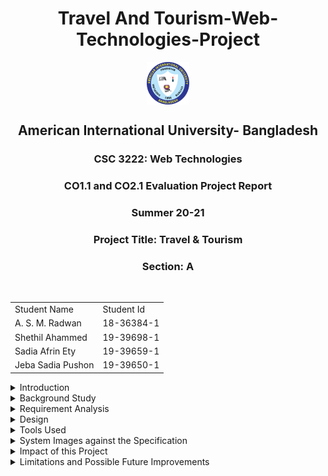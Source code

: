 <h1  align="center">Travel And Tourism-Web-Technologies-Project</h1>
 <section>
<center>
<table align="center" >
                  <p  align="center"><img src="https://github.com/radwanromy/Three.js-WebGL-3D-website-project-By-A_S_M_Radwan/blob/master/aiub.png" class="w3-round"  align="center"></p>
                                                <h2  align="center">American International University- Bangladesh</h2>

<h3 align="center">CSC 3222: Web Technologies</h3>

<h3 align="center">CO1.1 and CO2.1 Evaluation
Project Report</h3>
<h3 align="center">Summer 20-21</h3>
<h3 align="center">Project Title: Travel & Tourism</h3>
<h3 align="center">Section: A</h3>
<br>

<tr><td>
Student Name
</td>
<td>
 Student Id
</td></tr>
<tr><td>
A. S. M. Radwan
</td>
<td>
18-36384-1
</td></tr>
<tr><td>
Shethil Ahammed	
</td>
<td>
  19-39698-1
</td></tr>
<tr><td>
Sadia Afrin Ety  
</td>
<td>
19-39659-1
</td></tr>
<tr><td>
Jeba Sadia Pushon   
</td>
<td>
	19-39650-1
</td></tr>
</table>
</center>
</section>

<details>
<summary>
 Introduction
</summary>
 Modern life has become hectic, surrounded by so many 
responsibilities. Fulfilling those responsibilities life becomes 
monotonous. To restore energy and get sometime out of this 
gloomy, busy life people want to get lost in the serenity of 
mother-nature. Hence, they like to travel. But when it comes to 
travelling, there comes so many things to be considered –
which place to go, is it safe, how much time will it take to go, 
what are the available transport systems, are there any hotels 
to stay, how much do they cost, which are the tourist spots, etc. 
People want to go for travelling to be relieved from stress, but 
they become more stressed when planning for a tour. So, the 
main objective of our system is to give all the necessary 
information about the places and make necessary 
arrangements such as, transportations, hotel booking, rent-vehicles facilities to go around the places. Our goal is to ensure that 
the user doesn’t have to go through any hassle and enjoy their 
trip fully.
</details>
<details>
<summary>
Background Study
</summary>

This is a system to ease the planning of 
tour for a user. If a user is not already a member he needs to 
sign up, otherwise he signs in with his email and password. The 
system checks user’s email and password. If the email and 
password is correct then the user goes to the homepage of the 
system, otherwise the system prompt an error message saying, 
“Incorrect Password!” If a user forgets his password, he can
recover his password by clicking on “Forgot Password” section. 
An email with password recovery is sent to user’s email address 
by the system in order to retrieve the password. In the 
homepage, a user can search for a place by division or by 
popularity or by name. System provides the details of the place 
that user searched, with descriptions, photos and reviews by 
other users who already visited it. A user can mark the place as 
interested by tapping a star sign by the place name. This will 
help the user to get notified with new reviews or photos about 
the place. If a user want make a booking for a place of his 
choice, he can tap on the booking option and a new page for 
booking will pop up. In the booking page, a user can choose the 
time when he wants to visit the place, how many days will he 
stay there etc. A user needs to select a transport system which 
can a bus or a train or a private car or by air. Then he needs to 
select his preferable options to book a hotel either only rooms 
or rooms and foods. After fulfilling all the details a receipt 
showing costs will pop up. User can make the payment by 
online banking. 
</details>
<details>
<summary>
Requirement Analysis
</summary>
	<pre>


<details>
<summary>
User Category
</summary>



There are n-types of Users here. They are:

•	Customer\User Account,<br>
•	Travel Agency Admin, <br>
•	Hotel System Admin, and <br>
•	Vehicles Rental Service Provider.<br>
</details>

<details>
<summary>
Feature List
</summary>

<details>
<summary>
Customer\User Account
</summary>
	
In this project the “Customer\User Account” has the following features:
1)	Can sign up as a customer.
2)	Can login as a customer.
3)	Can see all of our facilities.
4)	Can buy tickets for travel.
5)	Can search places.
6)	Can contact with us using contact form.
7)	Can update their profile.
8)	Can show history.
9)	Can register for hotels according to level.
10)	Can register for hotel rooms based on duration.
11)	Can register for hotel room with many facilities or without. 
12)	Can rent vehicles. 
13)	Can see people’s ratings on specific places.
14)	Can rate their journey.
15)	Can log out from the system.

</details>

<details>
<summary>
Travel Agency Admin
</summary>

In this project the “Travel Agency Admin” has the following features:
1)	Can login as an admin.
2)	Can add new trip information along with the route.
3)	Can add travel period facilities.
4)	Can add seat details.
5)	Can perform customer registration to buy tickets.
6)	Can book seats for customers.
7)	Can check all customer details and their history.
8)	Can add employee to their system.
9)	Can see employee details.
10)	Can delete employee.
11)	Can set reservation.
12)	Can add trip seat info with customer details.
13)	Can remove customer information 
14)	Can see whole history of their customer with agency.
15)	Can log out of from the system.
</details>

<details>
<summary>
Hotel System Admin
</summary>
In this project the “Hotel System Admin” has the following features:<br><br>
1)	Can login as an admin.<br>
2)	Can add new hotels information.<br>
3)	Can add hotels according to level.<br>
4)	Can add rooms based on duration.<br>
5)	Can add room with many facilities or without. <br>
6)	Can set hotels in system according to place and levels.<br>
7)	Can perform customer registration.<br>
8)	Can check in customers to their hotel.<br>
9)	Can check out customers from their hotel.<br>
10)	Can check all customer details (In hotel customers and checkout customers).<br>
11)	Can add employee to their system.<br>
12)	Can see employee details.<br>
13)	Can delete employee.<br>
14)	Can see whole history of their customer in hotels.<br>
15)	Can log out from the system.<br>
</details>

<details>
<summary>
Vehicles Rental Service Provider
</summary>
In this project the “Vehicles Rental Service Provider” has the following features:<br><br>
1)	Can login as an admin.<br>
2)	Can add new vehicles information.<br>
3)	Can add seat information according to vehicles.<br>
4)	Can add vehicles facilities information.<br>
5)	Can perform customer registration to rent vehicles.<br>
6)	Can book vehicles for customers.<br>
7)	Can check all customer details and their history.<br>
8)	Can add employee to their system.<br>
9)	Can see employee details.<br>
10)	Can delete employee.<br>
11)	Can set reservation for rent.<br>
12)	Can add vehicles rent info with customer details.<br>
13)	Can remove customer information. <br>
14)	Can see whole history of their customer with agency.<br>
15)	Can log out of from the system.<br>
</details>
</details>
</details>
<details> 
<summary>
Design
</summary>

Draw an entity diagram of your project here. 
	
![fghfghfgh](https://user-images.githubusercontent.com/50805604/124064398-7b8fdb00-da56-11eb-85de-837778785729.png)
![Captsdefwarefewrfewrfewrferferure](https://user-images.githubusercontent.com/50805604/124064196-1cca6180-da56-11eb-8961-e094ebd09009.JPG)
![208586568_1490051264708872_2078800307963095179_n](https://user-images.githubusercontent.com/50805604/124064286-41bed480-da56-11eb-827f-1a434422b4e9.jpg)
![200208245_862814507693268_426094989368035440_n](https://user-images.githubusercontent.com/50805604/124064318-51d6b400-da56-11eb-8359-506a1c5e73b9.jpg)

</details>






<details>
<summary>
Tools Used
</summary>




To develop this project, we have used the following:<br>

•	Microsoft Word<br>
•	Smart Draw<br>
•	Snipping Tool<br>
•	PHP<br>
•	HTML<br>
•	Microsoft Word<br>
•	Smart Draw<br>
•	Snipping Tool<br>
•	Brackets<br>
•	Xampp<br>
•	VS code<br>
•	Microsoft Edge<br>
•	Chrome<br>
</details>

<details>
<summary>
System Images against the Specification
</summary>	
Give a screen shot of some GUIs (Midterm project) and write a very small description (Maximum 40 words) for each of the GUIs.
![Captdcfsdfcadfcwsedfure](https://user-images.githubusercontent.com/50805604/124065332-63b95680-da58-11eb-9870-511492daba92.JPG)
![Captdfgdfgdgedgure](https://user-images.githubusercontent.com/50805604/124065334-65831a00-da58-11eb-8a0c-136056227570.JPG)
![Captqwdergsrtghryhryghure](https://user-images.githubusercontent.com/50805604/124065335-65831a00-da58-11eb-8013-340f140e3efa.JPG)

</details>
<details>
<summary>
Impact of this Project
</summary>
With the evolving society and the increasing access to the internet nowadays it’s much easier and cost efficient to provide services to customers through different apps. Below are some of the crucial importance pointed out:<br>
1.	 Easy access for the customers<br>
2.	Easy account creation and online updates<br>
3.	Live travel advice<br>
4.	Receiving travel information online.<br>
5.	Secured services<br>
</details>
<details>
<summary>
Limitations and Possible Future Improvements
</summary>
	
Since we are at the beginning level so there are some limitation in our project.Those limitations will be accomplished over time.We can add
some features to improve our project.We can add some features for user like:<br>
1. Special offer <br>
2. Family package<br>
3. Single package <br>
4. Holiday plan<br>
<br>
We can add more details about toruism place & can improve our Home Page.We can open a suggestion section where user can suggested us their requirements,
We will review their suggestions & if their requirements are valid then we will work on this, By this we can improve our project in future.<br>

</details>


